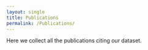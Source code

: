 ```yaml
---
layout: single
title: Publications
permalink: /Publications/
---
```


Here we collect all the publications citing our dataset. 


